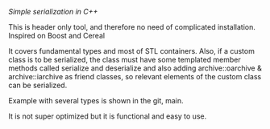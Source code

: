 *Simple serialization in C++*

This is header only tool, and therefore no need of complicated installation. Inspired on Boost and Cereal

It covers fundamental types and most of STL containers. Also, if a custom class is to be serialized, 
the class must have some templated member methods called serialize and deserialize and also adding archive::oarchive & archive::iarchive as friend classes,
so relevant elements of the custom class can be serialized.

Example with several types is shown in the git, main. 

It is not super optimized but it is functional and easy to use. 

